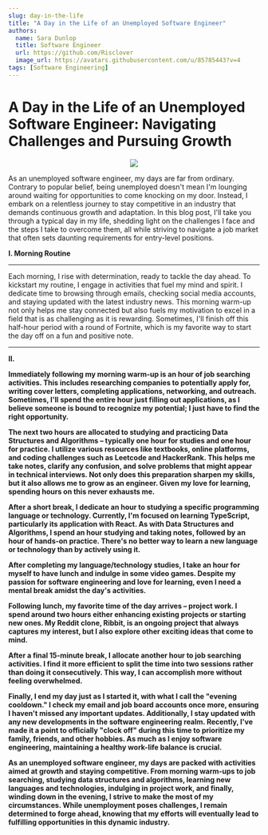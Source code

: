```yaml
---
slug: day-in-the-life
title: "A Day in the Life of an Unemployed Software Engineer"
authors:
  name: Sara Dunlop
  title: Software Engineer
  url: https://github.com/Risclover
  image_url: https://avatars.githubusercontent.com/u/85785443?v=4
tags: [Software Engineering]
---
```


# A Day in the Life of an Unemployed Software Engineer: Navigating Challenges and Pursuing Growth

<center>

![](../day-in-life-img.jpg)

</center>

As an unemployed software engineer, my days are far from ordinary. Contrary to popular belief, being unemployed doesn't mean I'm lounging around waiting for opportunities to come knocking on my door. Instead, I embark on a relentless journey to stay competitive in an industry that demands continuous growth and adaptation. In this blog post, I'll take you through a typical day in my life, shedding light on the challenges I face and the steps I take to overcome them, all while striving to navigate a job market that often sets daunting requirements for entry-level positions.

<!-- truncate -->

<strong>I. Morning Routine</strong>

---

Each morning, I rise with determination, ready to tackle the day ahead. To kickstart my routine, I engage in activities that fuel my mind and spirit. I dedicate time to browsing through emails, checking social media accounts, and staying updated with the latest industry news. This morning warm-up not only helps me stay connected but also fuels my motivation to excel in a field that is as challenging as it is rewarding. Sometimes, I'll finish off this half-hour period with a round of Fortnite, which is my favorite way to start the day off on a fun and positive note.

---

<strong>II. 

Immediately following my morning warm-up is an hour of job searching activities. This includes researching companies to potentially apply for, writing cover letters, completing applications, networking, and outreach. Sometimes, I'll spend the entire hour just filling out applications, as I believe someone is bound to recognize my potential; I just have to find the right opportunity.

The next two hours are allocated to studying and practicing Data Structures and Algorithms – typically one hour for studies and one hour for practice. I utilize various resources like textbooks, online platforms, and coding challenges such as Leetcode and HackerRank. This helps me take notes, clarify any confusion, and solve problems that might appear in technical interviews. Not only does this preparation sharpen my skills, but it also allows me to grow as an engineer. Given my love for learning, spending hours on this never exhausts me.

After a short break, I dedicate an hour to studying a specific programming language or technology. Currently, I'm focused on learning TypeScript, particularly its application with React. As with Data Structures and Algorithms, I spend an hour studying and taking notes, followed by an hour of hands-on practice. There's no better way to learn a new language or technology than by actively using it.

After completing my language/technology studies, I take an hour for myself to have lunch and indulge in some video games. Despite my passion for software engineering and love for learning, even I need a mental break amidst the day's activities.

Following lunch, my favorite time of the day arrives – project work. I spend around two hours either enhancing existing projects or starting new ones. My Reddit clone, Ribbit, is an ongoing project that always captures my interest, but I also explore other exciting ideas that come to mind.

After a final 15-minute break, I allocate another hour to job searching activities. I find it more efficient to split the time into two sessions rather than doing it consecutively. This way, I can accomplish more without feeling overwhelmed.

Finally, I end my day just as I started it, with what I call the "evening cooldown." I check my email and job board accounts once more, ensuring I haven't missed any important updates. Additionally, I stay updated with any new developments in the software engineering realm. Recently, I've made it a point to officially "clock off" during this time to prioritize my family, friends, and other hobbies. As much as I enjoy software engineering, maintaining a healthy work-life balance is crucial.

As an unemployed software engineer, my days are packed with activities aimed at growth and staying competitive. From morning warm-ups to job searching, studying data structures and algorithms, learning new languages and technologies, indulging in project work, and finally, winding down in the evening, I strive to make the most of my circumstances. While unemployment poses challenges, I remain determined to forge ahead, knowing that my efforts will eventually lead to fulfilling opportunities in this dynamic industry.
